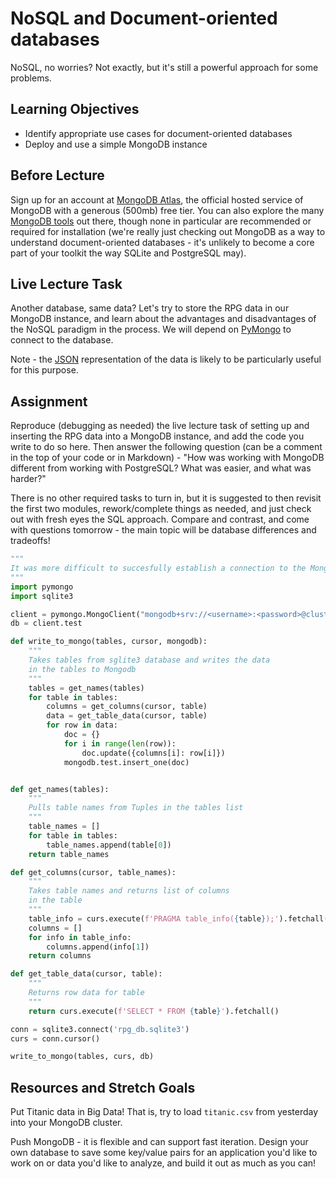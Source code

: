 # NoSQL and Document-oriented databases

NoSQL, no worries? Not exactly, but it's still a powerful approach for some
problems.

## Learning Objectives

- Identify appropriate use cases for document-oriented databases
- Deploy and use a simple MongoDB instance

## Before Lecture

Sign up for an account at [MongoDB Atlas](https://www.mongodb.com/cloud/atlas),
the official hosted service of MongoDB with a generous (500mb) free tier. You
can also explore the many [MongoDB tools](http://mongodb-tools.com/) out there,
though none in particular are recommended or required for installation (we're
really just checking out MongoDB as a way to understand document-oriented
databases - it's unlikely to become a core part of your toolkit the way SQLite
and PostgreSQL may).

## Live Lecture Task

Another database, same data? Let's try to store the RPG data in our MongoDB
instance, and learn about the advantages and disadvantages of the NoSQL paradigm
in the process. We will depend on
[PyMongo](https://api.mongodb.com/python/current/) to connect to the database.

Note - the
[JSON](https://github.com/LambdaSchool/Django-RPG/blob/master/testdata.json)
representation of the data is likely to be particularly useful for this purpose.

## Assignment

Reproduce (debugging as needed) the live lecture task of setting up and
inserting the RPG data into a MongoDB instance, and add the code you write to do
so here. Then answer the following question (can be a comment in the top of your
code or in Markdown) - "How was working with MongoDB different from working with
PostgreSQL? What was easier, and what was harder?"

There is no other required tasks to turn in, but it is suggested to then revisit
the first two modules, rework/complete things as needed, and just check out with
fresh eyes the SQL approach. Compare and contrast, and come with questions
tomorrow - the main topic will be database differences and tradeoffs!
```python
"""
It was more difficult to succesfully establish a connection to the MongoDB, but much easier to maintain the connection as mistakes did not break it. It is easier to conceptualize the PostgreSQL database, because of the relational connections between tables. I am already familiar with SQL queries, so interacting with the data is much easier.  
"""
import pymongo
import sqlite3

client = pymongo.MongoClient("mongodb+srv://<username>:<password>@cluster0-6pbrr.mongodb.net/test?retryWrites=true&w=majority")
db = client.test

def write_to_mongo(tables, cursor, mongodb):
    """
    Takes tables from sglite3 database and writes the data
    in the tables to Mongodb 
    """
    tables = get_names(tables)
    for table in tables:
        columns = get_columns(cursor, table)
        data = get_table_data(cursor, table)
        for row in data:
            doc = {}
            for i in range(len(row)):
                doc.update({columns[i]: row[i]})
            mongodb.test.insert_one(doc)


def get_names(tables):
    """
    Pulls table names from Tuples in the tables list
    """
    table_names = []
    for table in tables:
        table_names.append(table[0])
    return table_names

def get_columns(cursor, table_names):
    """ 
    Takes table names and returns list of columns
    in the table
    """
    table_info = curs.execute(f'PRAGMA table_info({table});').fetchall()
    columns = []
    for info in table_info:
        columns.append(info[1])
    return columns

def get_table_data(cursor, table):
    """
    Returns row data for table
    """
    return curs.execute(f'SELECT * FROM {table}').fetchall()

conn = sqlite3.connect('rpg_db.sqlite3')
curs = conn.cursor()

write_to_mongo(tables, curs, db)
```
## Resources and Stretch Goals

Put Titanic data in Big Data! That is, try to load `titanic.csv` from yesterday
into your MongoDB cluster.

Push MongoDB - it is flexible and can support fast iteration. Design your own
database to save some key/value pairs for an application you'd like to work on
or data you'd like to analyze, and build it out as much as you can!
